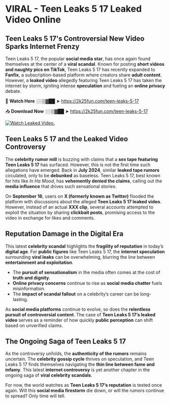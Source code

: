 # VIRAL - Teen Leaks 5 17 Leaked Video Online

## **Teen Leaks 5 17's Controversial New Video Sparks Internet Frenzy**  

Teen Leaks 5 17, the popular **social media star**, has once again found themselves at the center of a **viral scandal**. Known for posting **short videos and naughty pics on TikTok**, Teen Leaks 5 17 has recently expanded to **Fanfix**, a subscription-based platform where creators share **adult content**. However, a **leaked video** allegedly featuring Teen Leaks 5 17 has taken the internet by storm, igniting intense **speculation** and fueling an **online privacy** debate.  

🔴 **Watch Here** ░░▒▓██ ➤ https://2k25fun.com/teen-leaks-5-17  

📥 **Download Now** ░░▒▓██ ➤ https://2k25fun.com/teen-leaks-5-17  

[![Watch Leaked Video.](https://miro.medium.com/v2/resize:fit:828/format:webp/1*cilzJN44JGOrTw9NJCrNHA.gif "Watch Leaked Video")](https://2k25fun.com/teen-leaks-5-17)

## **Teen Leaks 5 17 and the Leaked Video Controversy**  

The **celebrity rumor mill** is buzzing with claims that a **sex tape featuring Teen Leaks 5 17** has surfaced. However, this is not the first time such allegations have emerged. Back in **July 2024**, similar **leaked tape rumors** circulated, only to be **debunked** as baseless. Teen Leaks 5 17, best known for hits like *In Ha Mood*, has **vehemently denied the claims**, calling out the **media influence** that drives such sensational stories.  

On **September 16**, users on **X (formerly known as Twitter)** flooded the platform with discussions about the alleged **Teen Leaks 5 17 leaked video**. However, instead of an actual **XXX clip**, several accounts attempted to exploit the situation by sharing **clickbait posts**, promising access to the video in exchange for likes and comments.  

## **Reputation Damage in the Digital Era**  

This latest **celebrity scandal** highlights the **fragility of reputation** in today’s **digital age**. For **public figures** like Teen Leaks 5 17, the **internet speculation** surrounding **viral leaks** can be overwhelming, blurring the line between **entertainment and exploitation**.  

- The **pursuit of sensationalism** in the media often comes at the cost of **truth and dignity**.  
- **Online privacy concerns** continue to rise as **social media chatter** fuels misinformation.  
- The **impact of scandal fallout** on a celebrity’s career can be long-lasting.  

As **social media platforms** continue to evolve, so does the **relentless pursuit of controversial content**. The case of **Teen Leaks 5 17’s leaked video** serves as a reminder of how quickly **public perception** can shift based on unverified claims.  

## **The Ongoing Saga of Teen Leaks 5 17**  

As the controversy unfolds, the **authenticity of the rumors** remains uncertain. The **celebrity gossip cycle** thrives on speculation, and Teen Leaks 5 17 finds themselves navigating the **thin line between fame and infamy**. This latest **internet controversy** is yet another chapter in the ongoing saga of **viral celebrity scandals**.  

For now, the world watches as **Teen Leaks 5 17’s reputation** is tested once again. Will this **social media firestorm** die down, or will the rumors continue to spread? Only time will tell.